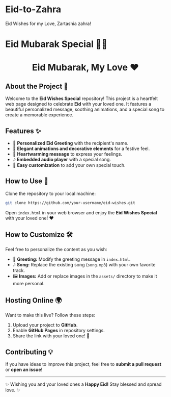 # Eid-to-Zahra
Eid Wishes for my Love, Zartashia zahra!
# Eid Mubarak Special 🌙✨

<h1 align="center">
    Eid Mubarak, My Love ❤️
</h1>

## About the Project 🌸
Welcome to the **Eid Wishes Special** repository! This project is a heartfelt web page designed to celebrate **Eid** with your loved one. It features a beautiful personalized message, soothing animations, and a special song to create a memorable experience.

## Features ✨
- 🎉 **Personalized Eid Greeting** with the recipient's name.
- 🌙 **Elegant animations and decorative elements** for a festive feel.
- 💌 **Heartwarming message** to express your feelings.
- 🎶 **Embedded audio player** with a special song.
- 🎨 **Easy customization** to add your own special touch.

## How to Use 🚀
Clone the repository to your local machine:

```sh
git clone https://github.com/your-username/eid-wishes.git
```

Open `index.html` in your web browser and enjoy the **Eid Wishes Special** with your loved one! ❤️

## How to Customize 🛠️
Feel free to personalize the content as you wish:

- 📝 **Greeting:** Modify the greeting message in `index.html`.
- 🎶 **Song:** Replace the existing song (`song.mp3`) with your own favorite track.
- 🖼️ **Images:** Add or replace images in the `assets/` directory to make it more personal.

## Hosting Online 🌍
Want to make this live? Follow these steps:
1. Upload your project to **GitHub**.
2. Enable **GitHub Pages** in repository settings.
3. Share the link with your loved one! 💖

## Contributing 💡
If you have ideas to improve this project, feel free to **submit a pull request** or **open an issue**!

---
✨ Wishing you and your loved ones a **Happy Eid!** Stay blessed and spread love. ✨
